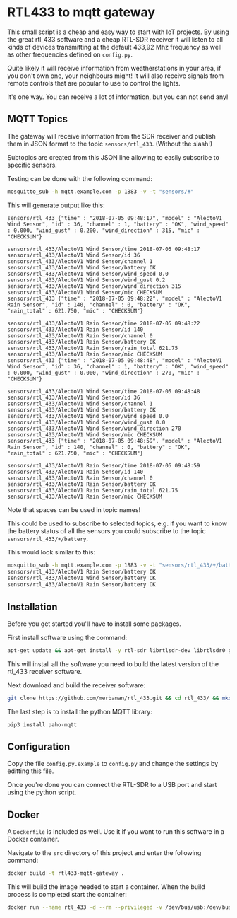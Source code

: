 # RTL433 to mqtt gateway

This small script is a cheap and easy way to start with IoT projects.
By using the great rtl_433 software and a cheap RTL-SDR receiver it will listen to all kinds of devices transmitting at the default 433,92 Mhz frequency as well as other frequencies defined on `config.py`.

Quite likely it will receive information from weatherstations in your area,
if you don't own one, your neighbours might!
It will also receive signals from remote controls that are popular to use to
control the lights.

It's one way. You can receive a lot of information, but you can not send any!

## MQTT Topics
The gateway will receive information from the SDR receiver and publish them in JSON format to the topic `sensors/rtl_433`. (Without the slash!)

Subtopics are created from this JSON line allowing to easily subscribe to specific sensors.

Testing can be done with the following command:
```bash
mosquitto_sub -h mqtt.example.com -p 1883 -v -t "sensors/#"
```

This will generate output like this:

```
sensors/rtl_433 {"time" : "2018-07-05 09:48:17", "model" : "AlectoV1 Wind Sensor", "id" : 36, "channel" : 1, "battery" : "OK", "wind_speed" : 0.000, "wind_gust" : 0.200, "wind_direction" : 315, "mic" : "CHECKSUM"}

sensors/rtl_433/AlectoV1 Wind Sensor/time 2018-07-05 09:48:17
sensors/rtl_433/AlectoV1 Wind Sensor/id 36
sensors/rtl_433/AlectoV1 Wind Sensor/channel 1
sensors/rtl_433/AlectoV1 Wind Sensor/battery OK
sensors/rtl_433/AlectoV1 Wind Sensor/wind_speed 0.0
sensors/rtl_433/AlectoV1 Wind Sensor/wind_gust 0.2
sensors/rtl_433/AlectoV1 Wind Sensor/wind_direction 315
sensors/rtl_433/AlectoV1 Wind Sensor/mic CHECKSUM
sensors/rtl_433 {"time" : "2018-07-05 09:48:22", "model" : "AlectoV1 Rain Sensor", "id" : 140, "channel" : 0, "battery" : "OK", "rain_total" : 621.750, "mic" : "CHECKSUM"}

sensors/rtl_433/AlectoV1 Rain Sensor/time 2018-07-05 09:48:22
sensors/rtl_433/AlectoV1 Rain Sensor/id 140
sensors/rtl_433/AlectoV1 Rain Sensor/channel 0
sensors/rtl_433/AlectoV1 Rain Sensor/battery OK
sensors/rtl_433/AlectoV1 Rain Sensor/rain_total 621.75
sensors/rtl_433/AlectoV1 Rain Sensor/mic CHECKSUM
sensors/rtl_433 {"time" : "2018-07-05 09:48:48", "model" : "AlectoV1 Wind Sensor", "id" : 36, "channel" : 1, "battery" : "OK", "wind_speed" : 0.000, "wind_gust" : 0.000, "wind_direction" : 270, "mic" : "CHECKSUM"}

sensors/rtl_433/AlectoV1 Wind Sensor/time 2018-07-05 09:48:48
sensors/rtl_433/AlectoV1 Wind Sensor/id 36
sensors/rtl_433/AlectoV1 Wind Sensor/channel 1
sensors/rtl_433/AlectoV1 Wind Sensor/battery OK
sensors/rtl_433/AlectoV1 Wind Sensor/wind_speed 0.0
sensors/rtl_433/AlectoV1 Wind Sensor/wind_gust 0.0
sensors/rtl_433/AlectoV1 Wind Sensor/wind_direction 270
sensors/rtl_433/AlectoV1 Wind Sensor/mic CHECKSUM
sensors/rtl_433 {"time" : "2018-07-05 09:48:59", "model" : "AlectoV1 Rain Sensor", "id" : 140, "channel" : 0, "battery" : "OK", "rain_total" : 621.750, "mic" : "CHECKSUM"}

sensors/rtl_433/AlectoV1 Rain Sensor/time 2018-07-05 09:48:59
sensors/rtl_433/AlectoV1 Rain Sensor/id 140
sensors/rtl_433/AlectoV1 Rain Sensor/channel 0
sensors/rtl_433/AlectoV1 Rain Sensor/battery OK
sensors/rtl_433/AlectoV1 Rain Sensor/rain_total 621.75
sensors/rtl_433/AlectoV1 Rain Sensor/mic CHECKSUM
```

Note that spaces can be used in topic names!

This could be used to subscribe to selected topics, e.g. if you want to know the battery status of all the sensors you could subscribe to the topic `sensors/rtl_433/+/battery`.

This would look similar to this:

```bash
mosquitto_sub -h mqtt.example.com -p 1883 -v -t "sensors/rtl_433/+/battery"
sensors/rtl_433/AlectoV1 Rain Sensor/battery OK
sensors/rtl_433/AlectoV1 Wind Sensor/battery OK
sensors/rtl_433/AlectoV1 Rain Sensor/battery OK
```


## Installation
Before you get started you'll have to install some packages.

First install software using the command:

``` bash
apt-get update && apt-get install -y rtl-sdr librtlsdr-dev librtlsdr0 git automake libtool cmake
```

This will install all the software you need to build the latest version of the rtl_433 receiver
software.

Next download and build the receiver software:

```bash
git clone https://github.com/merbanan/rtl_433.git && cd rtl_433/ && mkdir build && cd build && cmake ../ && make && make install
```
The last step is to install the python MQTT library:

```bash
pip3 install paho-mqtt
```

## Configuration
Copy the file `config.py.example` to `config.py` and change the settings by editting this file.

Once you're done you can connect the RTL-SDR to a USB port and start using the
python script.

## Docker
A `Dockerfile` is included as well. Use it if you want to run this software in a Docker container.

Navigate to the `src` directory of this project and enter the following command:

```bash
docker build -t rtl433-mqtt-gateway .
```

This will build the image needed to start a container. When the build process is completed start the container:

```bash
docker run --name rtl_433 -d --rm --privileged -v /dev/bus/usb:/dev/bus/usb  rtl433-mqtt-gateway
```
